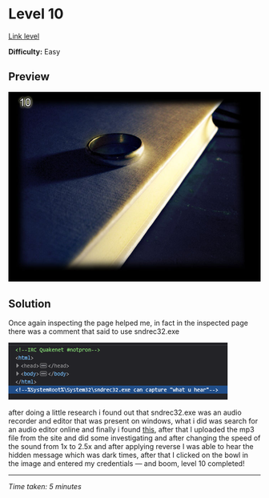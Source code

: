 # Level 10

[Link level](https://www.deathball.net/notpron/wrong/roawr.htm)

**Difficulty:** Easy

## Preview
![Level 10](../images/level10.png)

## Solution
Once again inspecting the page helped me, in fact in the inspected page there was a comment that said to use sndrec32.exe

![Level 10 inspected](../images/level10_inspected.png)

after doing a little research i found out that sndrec32.exe was an audio recorder and editor that was present on windows, what i did was search for an audio editor online and finally i found [this](https://audiomass.co/), after that I uploaded the mp3 file from the site and did some investigating and after changing the speed of the sound from 1x to 2.5x and after applying reverse I was able to hear the hidden message which was dark times, after that I clicked on the bowl in the image and entered my credentials — and boom, level 10 completed! 

---


_Time taken: 5 minutes_

